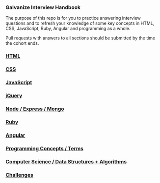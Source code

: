 
### Galvanize Interview Handbook

The purpose of this repo is for you to practice answering interview questions and to refresh your knowledge of some key concepts in HTML, CSS, JavaScript, Ruby, Angular and programming as a whole. 

Pull requests with answers to all sections should be submitted by the time the cohort ends. 

### [HTML](/html/index.md)

### [CSS](/css/index.md)

### [JavaScript](/js/index.md)

### [jQuery](/jquery/index.md)

### [Node / Express / Mongo](/node-express-mongo/index.md)

### [Ruby](/ruby/index.md)

### [Angular](/angular/index.md)

### [Programming Concepts / Terms](/programming/index.md)

### [Computer Science / Data Structures + Algorithms](/cs/index.md)

### [Challenges](/challenges/index.md) 


